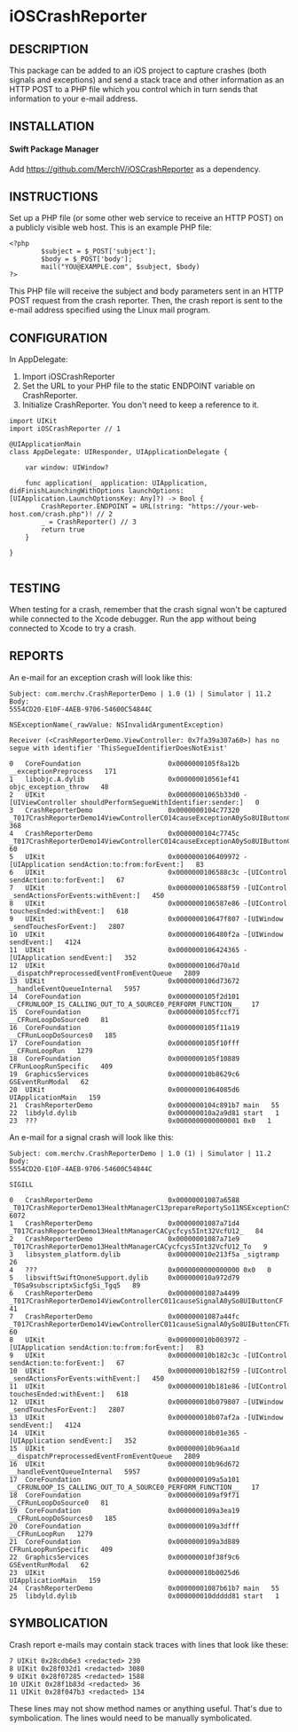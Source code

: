 # iOSCrashReporter

## DESCRIPTION

This package can be added to an iOS project to capture crashes (both signals and exceptions) and send a stack trace and other information as an HTTP POST to a PHP file which you control which in turn sends that information to your e-mail address.

## INSTALLATION
#### Swift Package Manager
Add https://github.com/MerchV/iOSCrashReporter as a dependency.


## INSTRUCTIONS

Set up a PHP file (or some other web service to receive an HTTP POST) on a publicly visible web host. This is an example PHP file:

```
<?php
        $subject = $_POST['subject'];
        $body = $_POST['body'];
        mail("YOU@EXAMPLE.com", $subject, $body)
?>
```

This PHP file will receive the subject and body parameters sent in an HTTP POST request from the crash reporter. Then, the crash report is sent to the e-mail address specified using the Linux mail program. 


## CONFIGURATION

In AppDelegate:
1. Import iOSCrashReporter
2. Set the URL to your PHP file to the static ENDPOINT variable on CrashReporter.
3. Initialize CrashReporter. You don't need to keep a reference to it.


```
import UIKit
import iOSCrashReporter // 1

@UIApplicationMain
class AppDelegate: UIResponder, UIApplicationDelegate {

    var window: UIWindow?

    func application(_ application: UIApplication, didFinishLaunchingWithOptions launchOptions: [UIApplication.LaunchOptionsKey: Any]?) -> Bool {
        CrashReporter.ENDPOINT = URL(string: "https://your-web-host.com/crash.php")! // 2
        _ = CrashReporter() // 3
        return true
    }

}


```


## TESTING
When testing for a crash, remember that the crash signal won't be captured while connected to the Xcode debugger. Run the app without being connected to Xcode to try a crash.

## REPORTS

An e-mail for an exception crash will look like this:

```
Subject: com.merchv.CrashReporterDemo | 1.0 (1) | Simulator | 11.2
Body:
5554CD20-E10F-4AEB-9706-54600C54844C

NSExceptionName(_rawValue: NSInvalidArgumentException)

Receiver (<CrashReporterDemo.ViewController: 0x7fa39a307a60>) has no segue with identifier 'ThisSegueIdentifierDoesNotExist'

0   CoreFoundation                      0x0000000105f8a12b __exceptionPreprocess   171
1   libobjc.A.dylib                     0x000000010561ef41 objc_exception_throw   48
2   UIKit                               0x00000001065b33d0 -[UIViewController shouldPerformSegueWithIdentifier:sender:]   0
3   CrashReporterDemo                   0x0000000104c77320 _T017CrashReporterDemo14ViewControllerC014causeExceptionA0ySo8UIButtonCF   368
4   CrashReporterDemo                   0x0000000104c7745c _T017CrashReporterDemo14ViewControllerC014causeExceptionA0ySo8UIButtonCFTo   60
5   UIKit                               0x0000000106409972 -[UIApplication sendAction:to:from:forEvent:]   83
6   UIKit                               0x0000000106588c3c -[UIControl sendAction:to:forEvent:]   67
7   UIKit                               0x0000000106588f59 -[UIControl _sendActionsForEvents:withEvent:]   450
8   UIKit                               0x0000000106587e86 -[UIControl touchesEnded:withEvent:]   618
9   UIKit                               0x000000010647f807 -[UIWindow _sendTouchesForEvent:]   2807
10  UIKit                               0x0000000106480f2a -[UIWindow sendEvent:]   4124
11  UIKit                               0x0000000106424365 -[UIApplication sendEvent:]   352
12  UIKit                               0x0000000106d70a1d __dispatchPreprocessedEventFromEventQueue   2809
13  UIKit                               0x0000000106d73672 __handleEventQueueInternal   5957
14  CoreFoundation                      0x0000000105f2d101 __CFRUNLOOP_IS_CALLING_OUT_TO_A_SOURCE0_PERFORM_FUNCTION__   17
15  CoreFoundation                      0x0000000105fccf71 __CFRunLoopDoSource0   81
16  CoreFoundation                      0x0000000105f11a19 __CFRunLoopDoSources0   185
17  CoreFoundation                      0x0000000105f10fff __CFRunLoopRun   1279
18  CoreFoundation                      0x0000000105f10889 CFRunLoopRunSpecific   409
19  GraphicsServices                    0x000000010b8629c6 GSEventRunModal   62
20  UIKit                               0x00000001064085d6 UIApplicationMain   159
21  CrashReporterDemo                   0x0000000104c891b7 main   55
22  libdyld.dylib                       0x000000010a2a9d81 start   1
23  ???                                 0x0000000000000001 0x0   1
```

An e-mail for a signal crash will look like this:

```
Subject: com.merchv.CrashReporterDemo | 1.0 (1) | Simulator | 11.2
Body:
5554CD20-E10F-4AEB-9706-54600C54844C

SIGILL

0   CrashReporterDemo                   0x00000001087a6588 _T017CrashReporterDemo13HealthManagerC13prepareReportySo11NSExceptionCSg9exception_SSSg6signaltFZ   6072
1   CrashReporterDemo                   0x00000001087a71d4 _T017CrashReporterDemo13HealthManagerCACycfcys5Int32VcfU12_   84
2   CrashReporterDemo                   0x00000001087a71e9 _T017CrashReporterDemo13HealthManagerCACycfcys5Int32VcfU12_To   9
3   libsystem_platform.dylib            0x000000010e213f5a _sigtramp   26
4   ???                                 0x0000000000000000 0x0   0
5   libswiftSwiftOnoneSupport.dylib     0x000000010a972d79 _T0Sa9subscriptxSicfgSi_Tgq5   89
6   CrashReporterDemo                   0x00000001087a4499 _T017CrashReporterDemo14ViewControllerC011causeSignalA0ySo8UIButtonCF   41
7   CrashReporterDemo                   0x00000001087a44fc _T017CrashReporterDemo14ViewControllerC011causeSignalA0ySo8UIButtonCFTo   60
8   UIKit                               0x000000010b003972 -[UIApplication sendAction:to:from:forEvent:]   83
9   UIKit                               0x000000010b182c3c -[UIControl sendAction:to:forEvent:]   67
10  UIKit                               0x000000010b182f59 -[UIControl _sendActionsForEvents:withEvent:]   450
11  UIKit                               0x000000010b181e86 -[UIControl touchesEnded:withEvent:]   618
12  UIKit                               0x000000010b079807 -[UIWindow _sendTouchesForEvent:]   2807
13  UIKit                               0x000000010b07af2a -[UIWindow sendEvent:]   4124
14  UIKit                               0x000000010b01e365 -[UIApplication sendEvent:]   352
15  UIKit                               0x000000010b96aa1d __dispatchPreprocessedEventFromEventQueue   2809
16  UIKit                               0x000000010b96d672 __handleEventQueueInternal   5957
17  CoreFoundation                      0x0000000109a5a101 __CFRUNLOOP_IS_CALLING_OUT_TO_A_SOURCE0_PERFORM_FUNCTION__   17
18  CoreFoundation                      0x0000000109af9f71 __CFRunLoopDoSource0   81
19  CoreFoundation                      0x0000000109a3ea19 __CFRunLoopDoSources0   185
20  CoreFoundation                      0x0000000109a3dfff __CFRunLoopRun   1279
21  CoreFoundation                      0x0000000109a3d889 CFRunLoopRunSpecific   409
22  GraphicsServices                    0x000000010f38f9c6 GSEventRunModal   62
23  UIKit                               0x000000010b0025d6 UIApplicationMain   159
24  CrashReporterDemo                   0x00000001087b61b7 main   55
25  libdyld.dylib                       0x000000010ddddd81 start   1
```

## SYMBOLICATION

Crash report e-mails may contain stack traces with lines that look like these:

```
7 UIKit 0x28cdb6e3 <redacted> 230
8 UIKit 0x28f032d1 <redacted> 3080
9 UIKit 0x28f07285 <redacted> 1588
10 UIKit 0x28f1b83d <redacted> 36
11 UIKit 0x28f047b3 <redacted> 134
```

These lines may not show method names or anything useful. That's due to symbolication. The lines would need to be manually symbolicated. 
